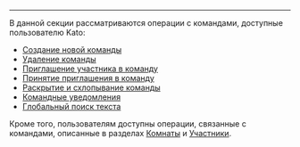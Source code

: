 ***

В данной секции рассматриваются операции с командами, доступные пользователю Kato:

 - [Создание новой команды](/articles/ru/faq/list#how-to-create-a-new-team)
 - [Удаление команды](/articles/ru/faq/list#how-to-delete-a-team)
 - [Приглашение участника в команду](/articles/ru/faq/list#how-to-invite-a-member)
 - [Принятие приглашения в команду](/articles/ru/faq/list#how-to-join-a-team)
 - [Раскрытие и схлопывание команды](/articles/ru/faq/list#how-to-expand-and-collapse-a-team)
 - [Командные уведомления](/articles/ru/faq/list#what-is-a-team-pill)
 - [Глобальный поиск текста](/articles/ru/faq/list#what-is--global-search)
  
 Кроме того, пользователям доступны операции, связанные с командами, описанные в разделах [Комнаты](/articles/ru/rooms/) и [Участники](/articles/ru/members/).
